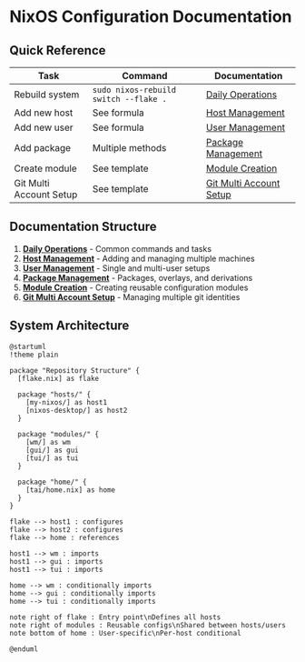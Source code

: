 # NixOS Configuration Documentation

## Quick Reference

| Task | Command | Documentation |
|------|---------|---------------|
| Rebuild system | `sudo nixos-rebuild switch --flake .` | [Daily Operations](./sub/daily-operations.md) |
| Add new host | See formula | [Host Management](./sub/host-management.md) |
| Add new user | See formula | [User Management](./sub/user-management.md) |
| Add package | Multiple methods | [Package Management](./sub/package-management.md) |
| Create module | See template | [Module Creation](./sub/module-creation.md) |
| Git Multi Account Setup | See template | [Git Multi Account Setup](./sub/git-multi-account-setup.md) |

## Documentation Structure

1. **[Daily Operations](./sub/daily-operations.md)** - Common commands and tasks
2. **[Host Management](./sub/host-management.md)** - Adding and managing multiple machines
3. **[User Management](./sub/user-management.md)** - Single and multi-user setups
4. **[Package Management](./sub/package-management.md)** - Packages, overlays, and derivations
5. **[Module Creation](./sub/module-creation.md)** - Creating reusable configuration modules
6. **[Git Multi Account Setup](./sub/git-multi-account-setup.md)** - Managing multiple git identities

## System Architecture

```plantuml
@startuml
!theme plain

package "Repository Structure" {
  [flake.nix] as flake

  package "hosts/" {
    [my-nixos/] as host1
    [nixos-desktop/] as host2
  }

  package "modules/" {
    [wm/] as wm
    [gui/] as gui
    [tui/] as tui
  }

  package "home/" {
    [tai/home.nix] as home
  }
}

flake --> host1 : configures
flake --> host2 : configures
flake --> home : references

host1 --> wm : imports
host1 --> gui : imports
host1 --> tui : imports

home --> wm : conditionally imports
home --> gui : conditionally imports
home --> tui : conditionally imports

note right of flake : Entry point\nDefines all hosts
note right of modules : Reusable configs\nShared between hosts/users
note bottom of home : User-specific\nPer-host conditional

@enduml
```
